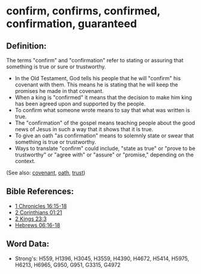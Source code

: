 # confirm, confirms, confirmed, confirmation, guaranteed #

## Definition: ##

The terms "confirm" and "confirmation" refer to stating or assuring that something is true or sure or trustworthy.

* In the Old Testament, God tells his people that he will "confirm" his covenant with them. This means he is stating that he will keep the promises he made in that covenant.
* When a king is "confirmed" it means that the decision to make him king has been agreed upon and supported by the people.
* To confirm what someone wrote means to say that what was written is true.
* The "confirmation" of the gospel means teaching people about the good news of Jesus in such a way that it shows that it is true.
* To give an oath "as confirmation" means to solemnly state or swear that something is true or trustworthy.
* Ways to translate "confirm" could include, "state as true" or "prove to be trustworthy" or "agree with" or "assure" or "promise," depending on the context.

(See also: [covenant](../kt/covenant.md), [oath](../other/oath.md), [trust](../kt/trust.md))

## Bible References: ##

* [1 Chronicles 16:15-18](rc://en/tn/help/1ch/16/15)
* [2 Corinthians 01:21](rc://en/tn/help/2co/01/21)
* [2 Kings 23:3](rc://en/tn/help/2ki/23/03)
* [Hebrews 06:16-18](rc://en/tn/help/heb/06/16)

## Word Data: ##

* Strong's: H559, H1396, H3045, H3559, H4390, H4672, H5414, H5975, H6213, H6965, G950, G951, G3315, G4972
